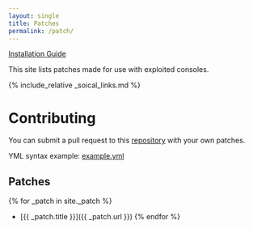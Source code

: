 ```yaml
---
layout: single
title: Patches
permalink: /patch/
---
```


[Installation Guide](/install-instructions/)

This site lists patches made for use with exploited consoles.

{% include_relative _soical_links.md %}

# Contributing

You can submit a pull request to this [repository](https://github.com/illusion0001/console-game-patches) with your own patches.

YML syntax example: [example.yml](https://github.com/illusion0001/py-patcher/blob/137529109cdd58e2b977162e09bdad8849df5301/data/example.yml#L26-L54)

## Patches

{% for _patch in site._patch %}
- [{{ _patch.title }}]({{ _patch.url }})
{% endfor %}
